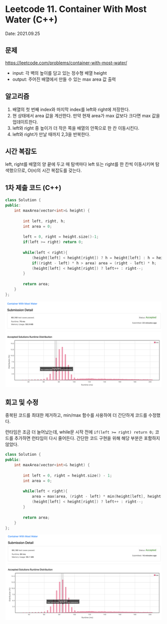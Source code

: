 # Leetcode 11. Container With Most Water (C++)

Date: 2021.09.25

## 문제

https://leetcode.com/problems/container-with-most-water/

- input: 각 벽의 높이를 담고 있는 정수형 배열 height
- output: 주어진 배열에서 만들 수 있는 max area 값 출력

## 알고리즘

1. 배열의 첫 번째 index와 마지막 index를 left와 right에 저장한다.
2. 현 상태에서 area 값을 계산한다. 만약 현재 area가 max 값보다 크다면 max 값을 업데이트한다.
3. left와 right 중 높이가 더 작은 쪽을 배열의 안쪽으로 한 칸 이동시킨다.
4. left와 right가 만날 때까지 2,3을 반복한다.

## 시간 복잡도

left, right를 배열의 양 끝에 두고 매 탐색마다 left 또는 right를 한 칸씩 이동시키며 탐색했으므로, O(n)의 시간 복잡도를 갖는다.

## 1차 제출 코드 (C++)

```C++
class Solution {
public:
    int maxArea(vector<int>& height) {        

        int left, right, h;
        int area = 0;
        
        left = 0, right = height.size()-1;
        if(left >= right) return 0;
        
        while(left < right){
            (height[left] < height[right]) ? h = height[left] : h = height[right];
            if((right - left) * h > area) area = (right - left) * h;
            (height[left] < height[right]) ? left++ : right--;
        }
        
        return area;
    }
};
```

![](images/2021-09-25-09-31-26.png)

## 회고 및 수정

중복된 코드를 최대한 제거하고, min/max 함수를 사용하여 더 간단하게 코드를 수정했다.

런타임은 조금 더 늘어났는데, while문 시작 전에 `if(left >= right) return 0;` 코드를 추가하면 런타임이 다시 줄어든다. 간단한 코드 구현을 위해 해당 부분은 포함하지 않았다.

```C++
class Solution {
public:
    int maxArea(vector<int>& height) {        

        int left = 0, right = height.size() - 1;
        int area = 0;
                
        while(left < right){
            area = max(area, (right - left) * min(height[left], height[right]));       
            (height[left] < height[right]) ? left++ : right--;
        }
        
        return area;
    }
};
```

![](images/2021-09-25-10-27-05.png)